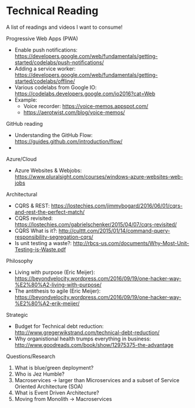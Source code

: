 # Technical Reading
A list of readings and videos I want to consume!

Progressive Web Apps (PWA)
- Enable push notifications: https://developers.google.com/web/fundamentals/getting-started/codelabs/push-notifications/
- Adding a service worker: https://developers.google.com/web/fundamentals/getting-started/codelabs/offline/
- Various codelabs from Google IO: https://codelabs.developers.google.com/io2016?cat=Web
- Example:
  - Voice recorder: https://voice-memos.appspot.com/
  - https://aerotwist.com/blog/voice-memos/

  
GitHub reading
- Understanding the GitHub Flow: https://guides.github.com/introduction/flow/
- 

Azure/Cloud
- Azure Websites & Webjobs: https://www.pluralsight.com/courses/windows-azure-websites-web-jobs

Architectural
- CQRS & REST: https://lostechies.com/jimmybogard/2016/06/01/cqrs-and-rest-the-perfect-match/
- CQRS revisited: https://lostechies.com/gabrielschenker/2015/04/07/cqrs-revisited/
- CQRS What is it?: http://culttt.com/2015/01/14/command-query-responsibility-segregation-cqrs/
- Is unit testing a waste?: http://rbcs-us.com/documents/Why-Most-Unit-Testing-is-Waste.pdf

Philosophy
- Living with purpose (Eric Meijer): https://beyondvelocity.wordpress.com/2016/09/19/one-hacker-way-%E2%80%A2-living-with-purpose/
- The antithesis to agile (Eric Meijer): https://beyondvelocity.wordpress.com/2016/09/19/one-hacker-way-%E2%80%A2-erik-meijer/

Strategic
- Budget for Technical debt reduction: http://www.gregerwikstrand.com/technical-debt-reduction/
- Why organistional health trumps everything in business: http://www.goodreads.com/book/show/12975375-the-advantage

Questions/Research
1. What is blue/green deployment?
2. Who is Jez Humble?
3. Macroservices -> larger than Microservices and a subset of Service Oriented Architecture (SOA)
4. What is Event Driven Architecture?
5. Moving from Monolith -> Macroservices

